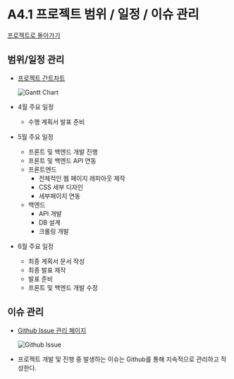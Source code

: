 # **A4.1 프로젝트 범위 / 일정 / 이슈 관리**

[프로젝트로 돌아가기](https://github.com/CSID-DGU/2024-1-OSSProj-GiveMeTen-11)

## **범위/일정 관리**

- [프로젝트 간트차트](https://docs.google.com/spreadsheets/d/1vVCRX_vdMhFZZHoJ5Yt_aKJLxs6UkNaMYOK2mssfyKI/edit?usp=sharing)
        
    ![Gantt Chart](https://github.com/CSID-DGU/2024-1-OSSProj-GiveMeTen-11/assets/101497652/855a21e4-f8b7-4d3e-bd0e-3cae91bad420)

- 4월 주요 일정
    - 수행 계획서 발표 준비
- 5월 주요 일정
    - 프론트 및 백엔드 개발 진행
    - 프론트 및 백엔드 API 연동
    - 프론트엔드
        - 전체적인 웹 페이지 레피아웃 제작
        - CSS 세부 디자인
        - 세부페이지 연동
    - 백엔드
        - API 개발
        - DB 설계
        - 크롤링 개발
- 6월 주요 일정
    - 최종 계획서 문서 작성
    - 최종 발표 제작
    - 발표 준비
    - 프론트 및 백엔드 개발 수정

## **이슈 관리**

- [Github Issue 관리 페이지](https://github.com/CSID-DGU/2024-1-OSSProj-GiveMeTen-11/issues)
    
    ![Github Issue](https://github.com/CSID-DGU/2024-1-OSSProj-GiveMeTen-11/assets/101497652/d8eb28fd-03c5-4d77-9d3d-56093ad61ce8)
    
- 프로젝트 개발 및 진행 중 발생하는 이슈는 Github를 통해 지속적으로 관리하고 작성한다.

